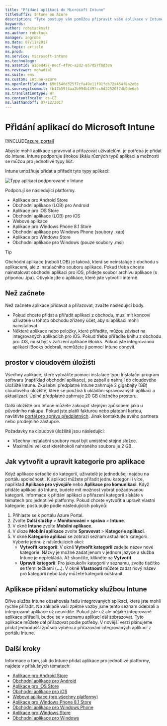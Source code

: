 ```yaml
---
title: "Přidání aplikací do Microsoft Intune"
titleSuffix: Intune on Azure
description: "Tyto postupy vám pomůžou připravit vaše aplikace v Intune pro přiřazení uživatelům a zařízením. \""
keywords: 
author: robstackmsft
ms.author: robstack
manager: angrobe
ms.date: 07/11/2017
ms.topic: article
ms.prod: 
ms.service: microsoft-intune
ms.technology: 
ms.assetid: a1ded457-0ecf-4f9c-a2d2-857d57f8d30a
ms.reviewer: mghadial
ms.suite: ems
ms.custom: intune-azure
ms.openlocfilehash: 69b1540d325f7cfa49e11f91fcb72a464f8a2e0e
ms.sourcegitcommit: fb17b59f4aa2b994b149fcc6d32520f74b0de6a5
ms.translationtype: HT
ms.contentlocale: cs-CZ
ms.lasthandoff: 07/12/2017
---
```

# <a name="how-to-add-an-app-to-microsoft-intune"></a>Přidání aplikací do Microsoft Intune

[!INCLUDE[azure_portal](./includes/azure_portal.md)]

Abyste mohli aplikace spravovat a přiřazovat uživatelům, je potřeba je přidat do Intune. Intune podporuje širokou škálu různých typů aplikací a možnosti se můžou pro jednotlivé typy lišit.

Intune umožňuje přidat a přiřadit tyto typy aplikací:

![Typy aplikací podporované v Intune](./media/app-types.png)

Podporují se následující platformy.

- Aplikace pro Android Store
- Obchodní aplikace (LOB) pro Android
- Aplikace pro iOS Store
- Obchodní aplikace (LOB) pro iOS
- Webové aplikace
- Aplikace pro Windows Phone 8.1 Store
- Obchodní aplikace pro Windows Phone (soubory .xap)
- Aplikace pro Windows Store
- Obchodní aplikace pro Windows (pouze soubory .msi)

>[!TIP]
> Obchodní aplikace (neboli LOB) je taková, která se neinstaluje z obchodu s aplikacemi, ale z instalačního souboru aplikace. Pokud třeba chcete nainstalovat obchodní aplikaci pro iOS, přidejte soubor archivu aplikace (s příponou .ipa). Obvykle jde o aplikace, které jste vytvořili interně.

## <a name="before-you-start"></a>Než začnete

Než začnete aplikace přidávat a přiřazovat, zvažte následující body.

- Pokud chcete přidat a přiřadit aplikaci z obchodu, musí mít koncoví uživatelé u tohoto obchodu zřízený účet, aby si aplikaci mohli nainstalovat.
- Některé aplikace nebo položky, které přiřadíte, můžou záviset na integrovaných aplikacích pro iOS. Pokud třeba přiřadíte knihu z obchodu pro iOS, musí být v zařízení aplikace iBooks. Pokud jste integrovanou aplikaci iBooks odebrali, nemůžete ji pomocí Intune obnovit.

## <a name="cloud-storage-space"></a>prostor v cloudovém úložišti
Všechny aplikace, které vytváříte pomocí instalace typu Instalační program softwaru (například obchodní aplikace), se zabalí a nahrají do cloudového úložiště Intune. Zkušební předplatné Intune zahrnuje 2 gigabajty (GB) cloudového úložiště, které se používá k ukládání spravovaných aplikací a aktualizací. Úplné předplatné zahrnuje 20 GB úložného prostoru.

Další úložiště pro Intune můžete zakoupit stejným způsobem jako u původního nákupu.  Pokud jste platili fakturou nebo platební kartou, navštivte [portál pro správu předplatných](https://portal.office.com/adminportal/home?switchtomodern=true#/subscriptions).  Jinak kontaktujte svého partnera nebo prodejního zástupce.

Požadavky na cloudové úložiště jsou následující:

-   Všechny instalační soubory musí být umístěné stejné složce.
-   Maximální velikost kteréhokoli nahraného souboru je 2 GB.

## <a name="how-to-create-and-edit-categories-for-apps"></a>Jak vytvořit a upravit kategorie pro aplikace

Když aplikace seřadíte do kategorií, uživatelé je jednodušeji najdou na portálu společnosti. K aplikaci můžete přiřadit jednu kategorii i více, například **Aplikace pro vývojáře** nebo **Aplikace pro komunikaci**.
Když přidáte aplikaci do Intune, budete mít možnost vybrat požadovanou kategorii. Informace k přidání aplikací a přiřazení kategorií získáte v tématech pro jednotlivé platformy. Pokud chcete vytvořit a upravit vlastní kategorie, postupujte podle následujících pokynů:

1. Přihlaste se k portálu Azure Portal.
2. Zvolte **Další služby** > **Monitorování + správa** > **Intune**.
3. V okně **Intune** zvolte **Mobilní aplikace**.
4. V úloze **Mobilní aplikace** zvolte **Spravovat** > **Kategorie aplikací**.
5. V okně **Kategorie aplikací** se zobrazí seznam aktuálních kategorií. Vyberte jednu z následujících akcí:
    - **Vytvořit kategorii**: V okně **Vytvořit kategorii** zadejte název nové kategorie. Názvy je možné zadat jenom v jednom jazyce a služba Intune je nepřekládá. Až skončíte, klikněte na **Vytvořit**.
    - **Upravit kategorii**: Pro jakoukoliv kategorii v seznamu, zvolte tlačítko se třemi tečkami (**...**). V okně **Vlastnosti** můžete zadat nový název pro kategorii nebo tady můžete kategorii odstranit.


## <a name="apps-added-automatically-by-intune"></a>Aplikace přidaní automaticky službou Intune

Dříve služba Intune obsahovala řadu integrovaných aplikací, které jste mohli rychle přiřadit. Na základě vaší zpětné vazby jsme tento seznam odebrali a integrované aplikace už neuvidíte.
Pokud jste už ale nějaké integrované aplikace přiřadili, budou se v seznamu aplikací dál zobrazovat. Tyto aplikace můžete dál přiřazovat podle potřeby.
V novější verzi plánujeme přidat jednodušší způsob výběru a přiřazování integrovaných aplikací z portálu Intune.

## <a name="next-steps"></a>Další kroky

Informace o tom, jak do Intune přidat aplikace pro jednotlivé platformy, najdete v příslušných tématech:

- [Aplikace pro Android Store](store-apps-android.md)
- [Obchodní aplikace pro Android](lob-apps-android.md)
- [Aplikace pro iOS Store](store-apps-ios.md)
- [Obchodní aplikace pro iOS](lob-apps-ios.md)
- [Webové aplikace (pro všechny platformy)](web-app.md)
- [Aplikace pro Windows Phone 8.1 Store](store-apps-windows-phone-8-1.md)
- [Obchodní aplikace pro Windows Phone](lob-apps-windows-phone.md)
- [Aplikace pro Windows Store](store-apps-windows.md)
- [Obchodní aplikace pro Windows](lob-apps-windows.md)

